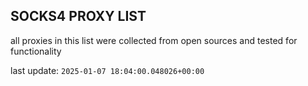 ## SOCKS4 PROXY LIST

all proxies in this list were collected from open sources and tested for functionality

last update: `2025-01-07 18:04:00.048026+00:00`